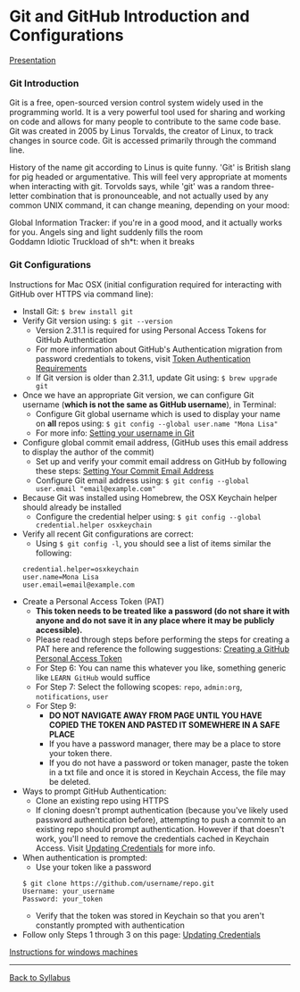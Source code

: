 # Git and GitHub Introduction and Configurations

[Presentation](https://github.com/LEARNAcademy/git-intro/blob/master/GitAndGithub.pdf)

### Git Introduction

Git is a free, open-sourced version control system widely used in the programming world. It is a very powerful tool used for sharing and working on code and allows for many people to contribute to the same code base. Git was created in 2005 by Linus Torvalds, the creator of Linux, to track changes in source code. Git is accessed primarily through the command line.

History of the name git according to Linus is quite funny. 'Git' is British slang for pig headed or argumentative. This will feel very appropriate at moments when interacting with git. Torvolds says, while 'git' was a random three-letter combination that is pronounceable, and not actually used by any common UNIX command, it can change meaning, depending on your mood:  

Global Information Tracker: if you're in a good mood, and it actually works for you. Angels sing and light suddenly fills the room  
Goddamn Idiotic Truckload of sh*t: when it breaks

### Git Configurations

Instructions for Mac OSX (initial configuration required for interacting with GitHub over HTTPS via command line):
- Install Git: `$ brew install git`
- Verify Git version using: `$ git --version`
  - Version 2.31.1 is required for using Personal Access Tokens for GitHub Authentication
  - For more information about GitHub's Authentication migration from password credentials to tokens, visit [Token Authentication Requirements](https://github.blog/2020-12-15-token-authentication-requirements-for-git-operations/)
  - If Git version is older than 2.31.1, update Git using: `$ brew upgrade git`
- Once we have an appropriate Git version, we can configure Git username (**which is not the same as GitHub username**), in Terminal:
  - Configure Git global username which is used to display your name on **all** repos using: `$ git config --global user.name "Mona Lisa"`
  - For more info: [Setting your username in Git](https://docs.github.com/en/github/getting-started-with-github/setting-your-username-in-git)
- Configure global commit email address, (GitHub uses this email address to display the author of the commit)
  - Set up and verify your commit email address on GitHub by following these steps: [Setting Your Commit Email Address](https://docs.github.com/en/github/setting-up-and-managing-your-github-user-account/setting-your-commit-email-address)
  - Configure Git email address using: `$ git config --global user.email "email@example.com"`
- Because Git was installed using Homebrew, the OSX Keychain helper should already be installed
  - Configure the credential helper using: `$ git config --global credential.helper osxkeychain`
- Verify all recent Git configurations are correct:
  - Using `$ git config -l`, you should see a list of items  similar the following:
  ```
  credential.helper=osxkeychain
  user.name=Mona Lisa
  user.email=email@example.com
  ```
- Create a Personal Access Token (PAT)
  - **This token needs to be treated like a password (do not share it with anyone and do not save it in any place where it may be publicly accessible).**
  - Please read through steps before performing the steps for creating a PAT here and reference the following suggestions: [Creating a GitHub Personal Access Token](https://docs.github.com/en/github/authenticating-to-github/creating-a-personal-access-token)
  - For Step 6: You can name this whatever you like, something generic like `LEARN GitHub` would suffice
  - For Step 7: Select the following scopes: `repo`, `admin:org`, `notifications`, `user`
  - For Step 9:
    - **DO NOT NAVIGATE AWAY FROM PAGE UNTIL YOU HAVE COPIED THE TOKEN AND PASTED IT SOMEWHERE IN A SAFE PLACE**
    - If you have a password manager, there may be a place to store your token there.
    - If you do not have a password or token manager, paste the token in a txt file and once it is stored in Keychain Access, the file may be deleted.
- Ways to prompt GitHub Authentication:
  - Clone an existing repo using HTTPS
  - If cloning doesn't prompt authentication (because you've likely used password authentication before), attempting to push a commit to an existing repo should prompt authentication. However if that doesn't work, you'll need to remove the credentials cached in Keychain Access. Visit [Updating Credentials](https://docs.github.com/en/github/getting-started-with-github/updating-credentials-from-the-macos-keychain) for more info.
- When authentication is prompted:
  - Use your token like a password
  ```
  $ git clone https://github.com/username/repo.git
  Username: your_username
  Password: your_token
  ```
  - Verify that the token was stored in Keychain so that you aren't constantly prompted with authentication
- Follow only Steps 1 through 3 on this page: [Updating Credentials](https://docs.github.com/en/github/getting-started-with-github/updating-credentials-from-the-macos-keychain)

[Instructions for windows machines](https://git-scm.com/download/win)

---
[Back to Syllabus](../README.md#github)
